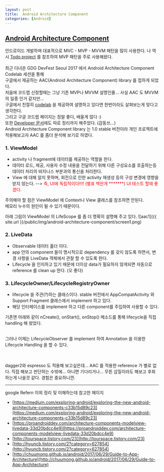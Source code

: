 ```yaml
---
layout: post
title:  Android Architecture Component
categories: [Android]
---
```


## [Android Architecture Component](https://developer.android.com/topic/libraries/architecture/index.html)

안드로이드 개발하며 대표적으로 MVC - MVP - MVVM 패턴을 많이 사용한다.
나 역시 [Todo project](https://github.com/googlesamples/android-architecture/tree/todo-mvp) 를 참조하여 MVP 패턴을 주로 사용해왔다.<br>
<br>
최근 다녀온 GDG DevFest Seoul 2017 에서 Android Architecture Component Codelab 세션을 통해<br>
구글에서 제공하는 AAC(Android Architecture Component) library 를 접하게 되었다.<br>
처음에 코드랩 신청할때는 그냥 기존 MVP나 MVVM 설명인줄... 사실 AAC 도 MVVM 의 일종 인거 같지만...<br>
구글에서 친절히 [codelab](https://codelabs.developers.google.com/codelabs/android-lifecycles/index.html?index=..%2F..%2Findex#0) 을 제공하여 설명하고 있다면 한번이라도 살펴보는게 맞다고 생각한다.<br>
그리고 구글 코드랩 페이지는 정말 좋다, 배울게 많다 :)<br>
또한 [Developer 문서](https://developer.android.com/topic/libraries/architecture/index.html)에도 따로 정리까지 해주었다. (감동쓰...)<br>
Android Architecture Component library 는 1.0 stable 버전이라 개인 프로젝트에 적용해보고자 AAC 를 좀더 분석해 보기로 하였다.

### 1. ViewModel
 - activity 나 fragment에 데이터를 제공하는 역할을 한다.
 - 데이터 로드, 제공, 사용자 수정 내용을 전달하기 위해 다른 구성요소를 호출하는등 데이터 처리의 비지니스 부분과의 통신을 처리한다.
 - View 에 대해 알지 못하며, 회전으로 인한 activity 재생성 등의 구성 변경에 영향을 받지 않는다. --> <font style="bold" color="red">즉, UI에 독립적이다!!!! (별표 백만개 *******) UI 테스트 할때 좋겠다.</font>

주의해야 할 점은 ViewModel 에 Context나 View 클래스를 참조하면 안된다.<br>
메모리 누수의 원인이 될 수 있기 때문이다.

아래 그림이 ViewModel 의 LifeScope 를 좀 더 명확히 설명해 주고 있다.
 ![aac1]({{ site.url }}/public/img/android-architecture-component/screen1.png)

### 2. LiveData
 - Observable 데이터 홀더 이다.
 - app 안의 component 들이 명시적으로 dependency 를 갖지 않도록 하면서, 변경 사항을 LiveData 객체에서 관찰 할 수 있도록 한다.
 - Lifecycle 을 인지하고 있기 때문에 더이상 data가 필요하지 않게되면 자동으로 reference 를 clean up 한다. (오 좋다)

<script src="https://gist.github.com/daeun1012/ce293b49a9f90ec11bd0dd6b8226e713.js"></script>

### 3. LifecycleOwner/LifecycleRegistryOwner
  - lifecycle 을 주관(?)하는 클래스이다. stable 버전에서 AppCompatActivity 와 Support Fragment 클래스에서 implement 하고 있다.<br>
  - 해당 인터페이스를 implement 하고 다른 component를 주입하여 사용할 수 있다.

 기존엔 아래와 같이 nCreate(), onStart(), onStop() 메소드를 통해 lifecycle을 직접 handling 해 왔었다.
 <script src="https://gist.github.com/daeun1012/3e35341b45011f7794188cb057a2b340.js"></script>
  <br>
  그러나 이제는 LifecycleObserver 를 implement 하여 Annotation 을 이용한 Lifecycle Handling 을 할 수 있다.<br>
  <script src="https://gist.github.com/daeun1012/560012101f9954747047b0e8bc24cb7c.js"></script>


<br><br>
dagger2와 espresso 도 적용해 보고싶은데... AAC 를 적용한 reference 가 별로 없다.
직접 해보고 판단하는 수밖에... 아니면 기다리거나... 무튼 삽질이라도 해보고 후회하는게 나을것 같다. 경험은 중요하니깐.





-----
google Refern 이외 정리 및 이해하는데 참고한 페이지
- [https://medium.com/exploring-android/exploring-the-new-android-architecture-components-c33b15d89c23](https://medium.com/exploring-android/exploring-the-new-android-architecture-components-c33b15d89c23)
- [https://proandroiddev.com/architecture-components-modelview-livedata-33d20bdcc4e9](https://proandroiddev.com/architecture-components-modelview-livedata-33d20bdcc4e9)
- [http://tourspace.tistory.com/23](http://tourspace.tistory.com/23)
- [http://hyuncb.tistory.com/2?category=627854](http://hyuncb.tistory.com/2?category=627854)
- [http://chuumong.github.io/android/2017/06/29/Guide-to-App-Architecture](http://chuumong.github.io/android/2017/06/29/Guide-to-App-Architecture)
